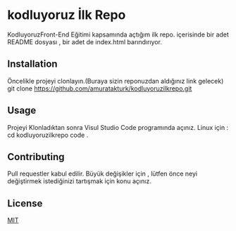 # kodluyoruz İlk Repo
KodluyoruzFront-End Eğitimi kapsamında açtığım ilk repo. içerisinde bir adet README dosyası , bir adet de index.html barındırıyor.
## Installation
Öncelikle projeyi clonlayın.(Buraya sizin reponuzdan aldığınız link gelecek)
git clone https://github.com/amuratakturk/kodluyoruzilkrepo.git
## Usage
Projeyi Klonladıktan sonra Visul Studio Code programında açınız.
Linux için :
cd kodluyoruzilkrepo
code .
## Contributing
Pull requestler kabul edilir. Büyük değişikler için , lütfen önce neyi değiştirmek istediğinizi tartışmak için konu açınız.

## License

[MIT](https://choosealicense.com/licenses/mit/)




